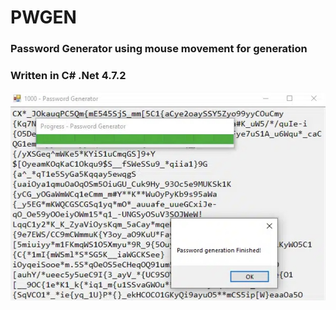 # PWGEN
### Password Generator using mouse movement for generation
### Written in C# .Net 4.7.2

![Screenshot](https://raw.githubusercontent.com/Henrisen/pwgen/refs/heads/main/.github/screenshot1.jpg)
